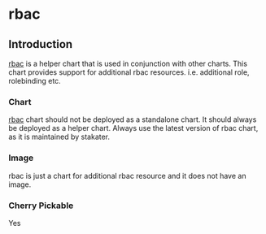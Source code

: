 # rbac

## Introduction

[rbac](https://github.com/stakater-charts/rbac) is a helper chart that is used in conjunction with other charts. This chart provides support for additional rbac resources.  i.e. additional role, rolebinding etc.

### Chart

[rbac](https://github.com/stakater-charts/rbac) chart should not be deployed as a standalone chart. It should always be deployed as a helper chart. Always use the latest version of rbac chart, as it is maintained by stakater.

### Image

rbac is just a chart for additional rbac resource and it does not have an image.

### Cherry Pickable

Yes
